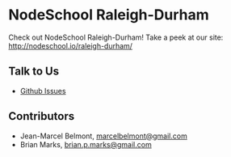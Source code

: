 # NodeSchool Raleigh-Durham

Check out NodeSchool Raleigh-Durham! Take a peek at our site: http://nodeschool.io/raleigh-durham/

## Talk to Us

 - [Github Issues](https://github.com/nodeschool/raleigh-durham/issues)

## Contributors

 - Jean-Marcel Belmont, [marcelbelmont@gmail.com](marcelbelmont@gmail.com)
 - Brian Marks, [brian.p.marks@gmail.com](brian.p.marks@gmail.com)
